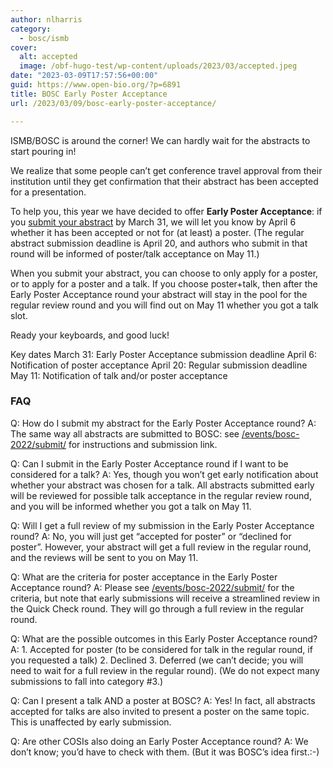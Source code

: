 ```yaml
---
author: nlharris
category:
  - bosc/ismb
cover:
  alt: accepted
  image: /obf-hugo-test/wp-content/uploads/2023/03/accepted.jpeg
date: "2023-03-09T17:57:56+00:00"
guid: https://www.open-bio.org/?p=6891
title: BOSC Early Poster Acceptance
url: /2023/03/09/bosc-early-poster-acceptance/

---
```

ISMB/BOSC is around the corner! We can hardly wait for the abstracts to start pouring in!

We realize that some people can’t get conference travel approval from their institution until they get confirmation that their abstract has been accepted for a presentation.

To help you, this year we have decided to offer **Early Poster Acceptance**: if you [submit your abstract](/obf-hugo-test/events/bosc-2023/submit/) by March 31, we will let you know by April 6 whether it has been accepted or not for (at least) a poster. (The regular abstract submission deadline is April 20, and authors who submit in that round will be informed of poster/talk acceptance on May 11.)

When you submit your abstract, you can choose to only apply for a poster, or to apply for a poster and a talk. If you choose poster+talk, then after the Early Poster Acceptance round your abstract will stay in the pool for the regular review round and you will find out on May 11 whether you got a talk slot.

Ready your keyboards, and good luck!

Key dates
March 31: Early Poster Acceptance submission deadline
April 6: Notification of poster acceptance
April 20: Regular submission deadline
May 11: Notification of talk and/or poster acceptance

### FAQ

Q: How do I submit my abstract for the Early Poster Acceptance round?
A: The same way all abstracts are submitted to BOSC: see [/events/bosc-2022/submit/](/obf-hugo-test/events/bosc-2022/submit/) for instructions and submission link.

Q: Can I submit in the Early Poster Acceptance round if I want to be considered for a talk?
A: Yes, though you won’t get early notification about whether your abstract was chosen for a talk. All abstracts submitted early will be reviewed for possible talk acceptance in the regular review round, and you will be informed whether you got a talk on May 11.

Q: Will I get a full review of my submission in the Early Poster Acceptance round?
A: No, you will just get “accepted for poster” or “declined for poster”. However, your abstract will get a full review in the regular round, and the reviews will be sent to you on May 11.

Q: What are the criteria for poster acceptance in the Early Poster Acceptance round?
A: Please see [/events/bosc-2022/submit/](/obf-hugo-test/events/bosc-2022/submit/) for the criteria, but note that early submissions will receive a streamlined review in the Quick Check round. They will go through a full review in the regular round.

Q: What are the possible outcomes in this Early Poster Acceptance round?
A: 1. Accepted for poster (to be considered for talk in the regular round, if you requested a talk)
2\. Declined
3\. Deferred (we can’t decide; you will need to wait for a full review in the regular round).
(We do not expect many submissions to fall into category #3.)

Q: Can I present a talk AND a poster at BOSC?
A: Yes! In fact, all abstracts accepted for talks are also invited to present a poster on the same topic. This is unaffected by early submission.

Q: Are other COSIs also doing an Early Poster Acceptance round?
A: We don’t know; you’d have to check with them. (But it was BOSC’s idea first.:-)
